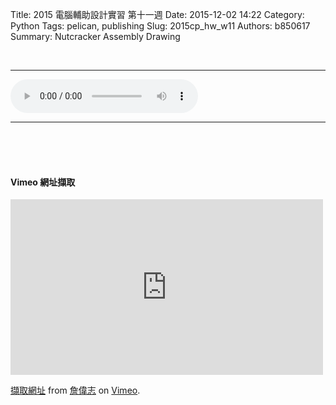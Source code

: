 Title: 2015 電腦輔助設計實習 第十一週
Date: 2015-12-02 14:22
Category: Python
Tags: pelican, publishing
Slug: 2015cp_hw_w11
Authors: b850617
Summary: Nutcracker Assembly Drawing


<br>
<hr>
<html>
<head>
<title>Selena Gomez - My Dilemma</title>
</head>
<body>
    <audio controls pause loop>
        <source src="https://copy.com/l1w6g8bPP9amsegM">
    </audio>
</body>
</html>
<hr>
<br>
<br>
<br>
<h4>Vimeo 網址擷取</h4>
<iframe src="https://player.vimeo.com/video/147571241" width="500" height="281" frameborder="0" webkitallowfullscreen mozallowfullscreen allowfullscreen></iframe> <p><a href="https://vimeo.com/147571241">擷取網址</a> from <a href="https://vimeo.com/user44918931">詹偉志</a> on <a href="https://vimeo.com">Vimeo</a>.</p>




